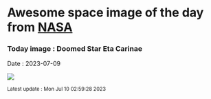 
# Awesome space image of the day from [NASA](https://api.nasa.gov/)

### Today image : Doomed Star Eta Carinae
Date : 2023-07-09

![](https://apod.nasa.gov/apod/image/2307/EtaCarinae_HubbleSchmidt_960.jpg)

<small>Latest update : Mon Jul 10 02:59:28 2023</small>
        